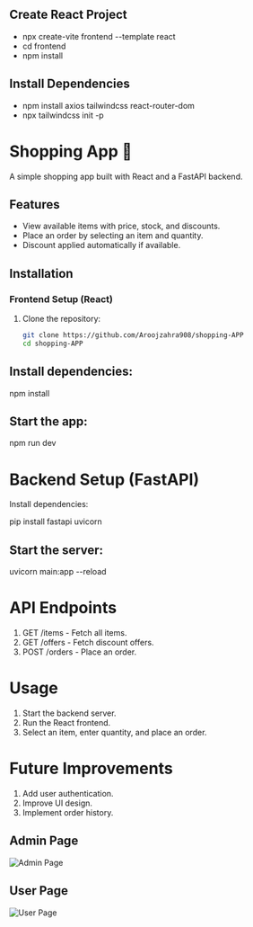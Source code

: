 ## Create React Project

- npx create-vite frontend --template react
- cd frontend
- npm install

## Install Dependencies

- npm install axios tailwindcss react-router-dom
- npx tailwindcss init -p

# Shopping App 🛒

A simple shopping app built with React and a FastAPI backend.

## Features
- View available items with price, stock, and discounts.
- Place an order by selecting an item and quantity.
- Discount applied automatically if available.

## Installation

### Frontend Setup (React)
1. Clone the repository:
   ```sh
   git clone https://github.com/Aroojzahra908/shopping-APP
   cd shopping-APP

## Install dependencies:

npm install

## Start the app:
npm run dev


# Backend Setup (FastAPI)
Install dependencies:

pip install fastapi uvicorn
## Start the server:

uvicorn main:app --reload

# API Endpoints
1. GET /items - Fetch all items.
2. GET /offers - Fetch discount offers.
3. POST /orders - Place an order.

# Usage
1. Start the backend server.
2. Run the React frontend.
3. Select an item, enter quantity, and place an order.

# Future Improvements
1. Add user authentication.
2. Improve UI design.
3. Implement order history.



## Admin Page
![Admin Page](src/assets/Admin%20page.png)

## User Page
![User Page](src/assets/user%20page.png)
